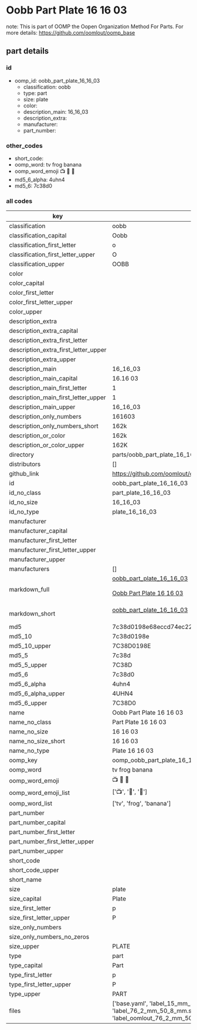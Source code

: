 # Oobb Part Plate 16 16 03  

note: This is part of OOMP the Oopen Organization Method For Parts. For more details: https://github.com/oomlout/oomp_base

##  part details





### id
* oomp_id: oobb_part_plate_16_16_03
  * classification: oobb
  * type: part
  * size: plate
  * color: 
  * description_main: 16_16_03
  * description_extra: 
  * manufacturer: 
  * part_number: 

### other_codes
* short_code: 
* oomp_word: tv frog banana
* oomp_word_emoji :tv: :frog: :banana:
* md5_6_alpha: 4uhn4
* md5_6: 7c38d0

### all codes 
| key | value |  
| --- | --- |  
| classification | oobb |  
| classification_capital | Oobb |  
| classification_first_letter | o |  
| classification_first_letter_upper | O |  
| classification_upper | OOBB |  
| color |  |  
| color_capital |  |  
| color_first_letter |  |  
| color_first_letter_upper |  |  
| color_upper |  |  
| description_extra |  |  
| description_extra_capital |  |  
| description_extra_first_letter |  |  
| description_extra_first_letter_upper |  |  
| description_extra_upper |  |  
| description_main | 16_16_03 |  
| description_main_capital | 16.16 03 |  
| description_main_first_letter | 1 |  
| description_main_first_letter_upper | 1 |  
| description_main_upper | 16_16_03 |  
| description_only_numbers | 161603 |  
| description_only_numbers_short | 162k |  
| description_or_color | 162k |  
| description_or_color_upper | 162K |  
| directory | parts/oobb_part_plate_16_16_03 |  
| distributors | [] |  
| github_link | https://github.com/oomlout/oomlout_oomp_part_src/tree/main/parts/oobb_part_plate_16_16_03/working |  
| id | oobb_part_plate_16_16_03 |  
| id_no_class | part_plate_16_16_03 |  
| id_no_size | 16_16_03 |  
| id_no_type | plate_16_16_03 |  
| manufacturer |  |  
| manufacturer_capital |  |  
| manufacturer_first_letter |  |  
| manufacturer_first_letter_upper |  |  
| manufacturer_upper |  |  
| manufacturers | [] |  
| markdown_full | [oobb_part_plate_16_16_03](https://github.com/oomlout/oomlout_oomp_part_src/tree/main/parts/oobb_part_plate_16_16_03/working)<br>[](https://github.com/oomlout/oomlout_oomp_part_src/tree/main/parts/oobb_part_plate_16_16_03/working)<br>[Oobb Part Plate 16 16 03](https://github.com/oomlout/oomlout_oomp_part_src/tree/main/parts/oobb_part_plate_16_16_03/working)<br><br> |  
| markdown_short | [oobb_part_plate_16_16_03](https://github.com/oomlout/oomlout_oomp_part_src/tree/main/parts/oobb_part_plate_16_16_03/working)<br><br> |  
| md5 | 7c38d0198e68eccd74ec222f9811826c |  
| md5_10 | 7c38d0198e |  
| md5_10_upper | 7C38D0198E |  
| md5_5 | 7c38d |  
| md5_5_upper | 7C38D |  
| md5_6 | 7c38d0 |  
| md5_6_alpha | 4uhn4 |  
| md5_6_alpha_upper | 4UHN4 |  
| md5_6_upper | 7C38D0 |  
| name | Oobb Part Plate 16 16 03 |  
| name_no_class | Part Plate 16 16 03 |  
| name_no_size | 16 16 03 |  
| name_no_size_short | 16 16 03 |  
| name_no_type | Plate 16 16 03 |  
| oomp_key | oomp_oobb_part_plate_16_16_03 |  
| oomp_word | tv frog banana |  
| oomp_word_emoji | :tv: :frog: :banana: |  
| oomp_word_emoji_list | [':tv:', ':frog:', ':banana:'] |  
| oomp_word_list | ['tv', 'frog', 'banana'] |  
| part_number |  |  
| part_number_capital |  |  
| part_number_first_letter |  |  
| part_number_first_letter_upper |  |  
| part_number_upper |  |  
| short_code |  |  
| short_code_upper |  |  
| short_name |  |  
| size | plate |  
| size_capital | Plate |  
| size_first_letter | p |  
| size_first_letter_upper | P |  
| size_only_numbers |  |  
| size_only_numbers_no_zeros |  |  
| size_upper | PLATE |  
| type | part |  
| type_capital | Part |  
| type_first_letter | p |  
| type_first_letter_upper | P |  
| type_upper | PART |  
| files | ['base.yaml', 'label_15_mm_30_mm.pdf', 'label_15_mm_30_mm.svg', 'label_76_2_mm_50_8_mm.pdf', 'label_76_2_mm_50_8_mm.svg', 'label_oomlout_76_2_mm_50_8_mm.pdf', 'label_oomlout_76_2_mm_50_8_mm.svg', 'readme.md', 'working.json', 'working.yaml'] |  
